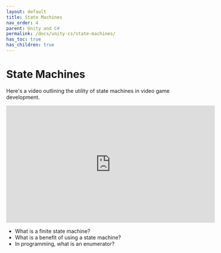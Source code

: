 ```yaml
---
layout: default
title: State Machines
nav_order: 4
parent: Unity and C#
permalink: /docs/unity-cs/state-machines/
has_toc: true
has_children: true
---
```


# State Machines

Here's a video outlining the utility of state machines in video game development.

<iframe width="560" height="315" src="https://www.youtube.com/embed/-ZP2Xm-mY4E" title="YouTube video player" frameborder="0" allow="accelerometer; autoplay; clipboard-write; encrypted-media; gyroscope; picture-in-picture; web-share" allowfullscreen></iframe>

- What is a finite state machine?
- What is a benefit of using a state machine?
- In programming, what is an enumerator?
